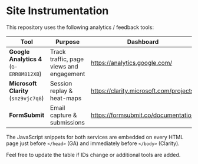 # Site Instrumentation

This repository uses the following analytics / feedback tools:

| Tool | Purpose | Dashboard |
|------|---------|-----------|
| **Google Analytics 4** (`G-ERR8M812XB`) | Track traffic, page views and engagement | https://analytics.google.com/ |
| **Microsoft Clarity** (`snz9vjc7q8`) | Session replay & heat-maps | https://clarity.microsoft.com/projects |
| **FormSubmit** | Email capture & submissions | https://formsubmit.co/documentation |

The JavaScript snippets for both services are embedded on every HTML page just before `</head>` (GA) and immediately before `</body>` (Clarity).

Feel free to update the table if IDs change or additional tools are added.
